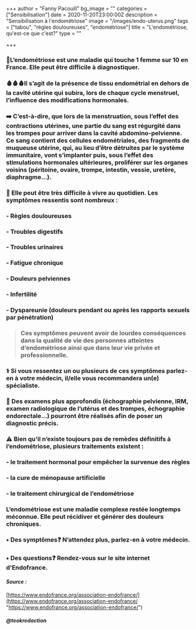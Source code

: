 +++
author = "Fanny Pacouill"
bg_image = ""
categories = ["Sensibilisation"]
date = 2020-11-20T23:00:00Z
description = "Sensibilisation à l'endométriose"
image = "/images/endo-uterus.png"
tags = ["tabou", "règles douloureuses", "endométriose"]
title = "L'endométriose, qu'est-ce que c'est?"
type = ""

+++
### 🔅L’endométriose est une maladie qui touche 1 femme sur 10 en France. Elle peut être difficile à diagnostiquer.

### 🩸🩸🩸Il s’agit de la présence de tissu endométrial en dehors de la cavité utérine qui subira, lors de chaque cycle menstruel, l’influence des modifications hormonales.

### ➡️ C’est-à-dire, que lors de la menstruation, sous l’effet des contractions utérines, une partie du sang est régurgité dans les trompes pour arriver dans la cavité abdomino-pelvienne. Ce sang contient des cellules endométriales, des fragments de muqueuse utérine, qui, au lieu d’être détruites par le système immunitaire, vont s’implanter puis, sous l’effet des stimulations hormonales ultérieures, proliférer sur les organes voisins (péritoine, ovaire, trompe, intestin, vessie, uretère, diaphragme…).

### 🚫 Elle peut être très difficile à vivre au quotidien. Les symptômes ressentis sont nombreux :

### - Règles douloureuses

### - Troubles digestifs

### - Troubles urinaires

### - Fatigue chronique

### - Douleurs pelviennes

### - Infertilité

### - Dyspareunie (douleurs pendant ou après les rapports sexuels par pénétration)

> ### Ces symptômes peuvent avoir de lourdes conséquences dans la qualité de vie des personnes atteintes d’endométriose ainsi que dans leur vie privée et professionnelle.

### ⚕ Si vous ressentez un ou plusieurs de ces symptômes parlez-en à votre médecin, il/elle vous recommandera un(e) spécialiste.

### 💊 Des examens plus approfondis (échographie pelvienne, IRM, examen radiologique de l’utérus et des trompes, échographie endorectale…) pourront être réalisés afin de poser un diagnostic précis.

### ⚠️ Bien qu’il n’existe toujours pas de remèdes définitifs à l’endométriose, plusieurs traitements existent :

### - le traitement hormonal pour empêcher la survenue des règles

### - la cure de ménopause artificielle

### - le traitement chirurgical de l’endométriose

### L’endométriose est une maladie complexe restée longtemps méconnue. Elle peut récidiver et générer des douleurs chroniques.

### **• Des symptômes❓** N’attendez plus, parlez-en à votre médecin.

### **• Des questions❓** Rendez-vous sur le site internet d’**Endofrance**.

#### _Source :_

[https://www.endofrance.org/association-endofrance/](https://www.endofrance.org/association-endofrance/ "https://www.endofrance.org/association-endofrance/")

##### _@teokredaction_